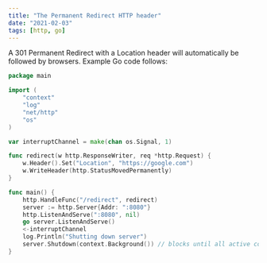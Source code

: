 ```yaml
---
title: "The Permanent Redirect HTTP header"
date: "2021-02-03"
tags: [http, go]
---
```


A 301 Permanent Redirect with a Location header will automatically be followed by browsers.
Example Go code follows:

```go
package main

import (
	"context"
	"log"
	"net/http"
	"os"
)

var interruptChannel = make(chan os.Signal, 1)

func redirect(w http.ResponseWriter, req *http.Request) {
	w.Header().Set("Location", "https://google.com")
	w.WriteHeader(http.StatusMovedPermanently)
}

func main() {
	http.HandleFunc("/redirect", redirect)
	server := http.Server{Addr: ":8080"}
	http.ListenAndServe(":8080", nil)
	go server.ListenAndServe()
	<-interruptChannel
	log.Println("Shutting down server")
	server.Shutdown(context.Background()) // blocks until all active connections become idle
}
```
